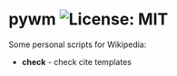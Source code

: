 # pywm ![License: MIT](https://img.shields.io/badge/License-MIT-blue.svg)

Some personal scripts for Wikipedia:

- **check** - check cite templates
